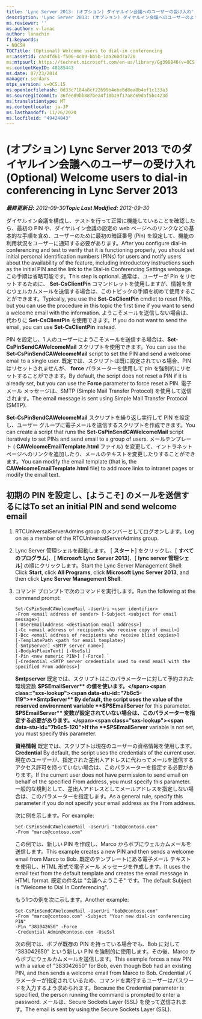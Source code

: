 ```yaml
---
title: 'Lync Server 2013: (オプション) ダイヤルイン会議へのユーザーの受け入れ'
description: 'Lync Server 2013: (オプション) ダイヤルイン会議へのユーザーのようこそ。'
ms.reviewer: ''
ms.author: v-lanac
author: lanachin
f1.keywords:
- NOCSH
TOCTitle: (Optional) Welcome users to dial-in conferencing
ms:assetid: caa4fd61-f506-4c09-bb5b-1aa260d7a720
ms:mtpsurl: https://technet.microsoft.com/en-us/library/Gg398846(v=OCS.15)
ms:contentKeyID: 48185443
ms.date: 07/23/2014
manager: serdars
mtps_version: v=OCS.15
ms.openlocfilehash: 0d33c7184a8cf22699b4ebe8d8ea8b4ef1c133a3
ms.sourcegitcommit: 36fee89bb887bea4f18b19f17a8c69daf5bc423d
ms.translationtype: MT
ms.contentlocale: ja-JP
ms.lasthandoff: 11/26/2020
ms.locfileid: "49424843"
---
```

# <a name="optional-welcome-users-to-dial-in-conferencing-in-lync-server-2013"></a><span data-ttu-id="7b6c5-103">(オプション) Lync Server 2013 でのダイヤルイン会議へのユーザーの受け入れ</span><span class="sxs-lookup"><span data-stu-id="7b6c5-103">(Optional) Welcome users to dial-in conferencing in Lync Server 2013</span></span>

<div data-xmlns="http://www.w3.org/1999/xhtml">

<div class="topic" data-xmlns="http://www.w3.org/1999/xhtml" data-msxsl="urn:schemas-microsoft-com:xslt" data-cs="https://msdn.microsoft.com/">

<div data-asp="https://msdn2.microsoft.com/asp">



</div>

<div id="mainSection">

<div id="mainBody"><span data-ttu-id="7b6c5-104">

<span> </span></span><span class="sxs-lookup"><span data-stu-id="7b6c5-104">

<span> </span></span></span>

<span data-ttu-id="7b6c5-105">_**最終更新日:** 2012-09-30_</span><span class="sxs-lookup"><span data-stu-id="7b6c5-105">_**Topic Last Modified:** 2012-09-30_</span></span>

<span data-ttu-id="7b6c5-106">ダイヤルイン会議を構成し、テストを行って正常に機能していることを確認したら、最初の PIN や、ダイヤルイン会議の設定の web ページへのリンクなどの基本的な手順を含め、ユーザーのために最初の暗証番号 (Pin) を設定して、機能の利用状況をユーザーに通知する必要があります。</span><span class="sxs-lookup"><span data-stu-id="7b6c5-106">After you configure dial-in conferencing and test to verify that it is functioning properly, you should set initial personal identification numbers (PINs) for users and notify users about the availability of the feature, including introductory instructions such as the initial PIN and the link to the Dial-in Conferencing Settings webpage.</span></span> <span data-ttu-id="7b6c5-107">この手順は省略可能です。</span><span class="sxs-lookup"><span data-stu-id="7b6c5-107">This step is optional.</span></span> <span data-ttu-id="7b6c5-108">通常は、ユーザーが Pin をリセットするために、 **Set-CsClientPin** コマンドレットを使用しますが、情報を含むウェルカムメールを送信する場合は、このトピックの手順を初めて使用することができます。</span><span class="sxs-lookup"><span data-stu-id="7b6c5-108">Typically, you use the **Set-CsClientPin** cmdlet to reset PINs, but you can use the procedure in this topic the first time if you want to send a welcome email with the information.</span></span> <span data-ttu-id="7b6c5-109">ようこそメールを送信しない場合は、代わりに **Set-CsClientPin** を使用できます。</span><span class="sxs-lookup"><span data-stu-id="7b6c5-109">If you do not want to send the email, you can use **Set-CsClientPin** instead.</span></span>

<span data-ttu-id="7b6c5-110">PIN を設定し、1 人のユーザーにようこそメールを送信する場合は、**Set-CsPinSendCAWelcomeMail** スクリプトを使用できます。</span><span class="sxs-lookup"><span data-stu-id="7b6c5-110">You can use the **Set-CsPinSendCAWelcomeMail** script to set the PIN and send a welcome email to a single user.</span></span> <span data-ttu-id="7b6c5-111">既定では、スクリプトは既に設定されている場合、PIN はリセットされませんが、 **force** パラメーターを使用して pin を強制的にリセットすることができます。</span><span class="sxs-lookup"><span data-stu-id="7b6c5-111">By default, the script does not reset a PIN if it is already set, but you can use the **Force** parameter to force reset a PIN.</span></span> <span data-ttu-id="7b6c5-112">電子メール メッセージは、SMTP (Simple Mail Transfer Protocol) を使用して送信されます。</span><span class="sxs-lookup"><span data-stu-id="7b6c5-112">The email message is sent using Simple Mail Transfer Protocol (SMTP).</span></span>

<span data-ttu-id="7b6c5-113">**Set-CsPinSendCAWelcomeMail** スクリプトを繰り返し実行して PIN を設定し、ユーザー グループに電子メールを送信するスクリプトを作成できます。</span><span class="sxs-lookup"><span data-stu-id="7b6c5-113">You can create a script that runs the **Set-CsPinSendCAWelcomeMail** script iteratively to set PINs and send email to a group of users.</span></span> <span data-ttu-id="7b6c5-114">メールテンプレート ( **CAWelcomeEmailTemplate.html** ファイル) を変更して、イントラネットページへのリンクを追加したり、メールのテキストを変更したりすることができます。</span><span class="sxs-lookup"><span data-stu-id="7b6c5-114">You can modify the email template (that is, the **CAWelcomeEmailTemplate.html** file) to add more links to intranet pages or modify the email text.</span></span>

<div>

## <a name="to-set-an-initial-pin-and-send-welcome-email"></a><span data-ttu-id="7b6c5-115">初期の PIN を設定し、[ようこそ] のメールを送信するには</span><span class="sxs-lookup"><span data-stu-id="7b6c5-115">To set an initial PIN and send welcome email</span></span>

1.  <span data-ttu-id="7b6c5-116">RTCUniversalServerAdmins group のメンバーとしてログオンします。</span><span class="sxs-lookup"><span data-stu-id="7b6c5-116">Log on as a member of the RTCUniversalServerAdmins group.</span></span>

2.  <span data-ttu-id="7b6c5-117">Lync Server 管理シェルを起動します。 [ **スタート**] をクリックし、[ **すべてのプログラム**]、[ **Microsoft Lync Server 2013**]、[ **lync server 管理シェル**] の順にクリックします。</span><span class="sxs-lookup"><span data-stu-id="7b6c5-117">Start the Lync Server Management Shell: Click **Start**, click **All Programs**, click **Microsoft Lync Server 2013**, and then click **Lync Server Management Shell**.</span></span>

3.  <span data-ttu-id="7b6c5-118">コマンド プロンプトで次のコマンドを実行します。</span><span class="sxs-lookup"><span data-stu-id="7b6c5-118">Run the following at the command prompt:</span></span>
    
        Set-CsPinSendCAWelcomeMail -UserUri <user identifier>
        -From <email address of sender> [-Subject <subject for email message>]
        [-UserEmailAddress <destination email address>]
        [-Cc <email address of recipients who receive copy of email>]
        [-Bcc <email address of recipients who receive blind copies>]
        [-TemplatePath <path for email template>]
        [-SmtpServer] <SMTP server name>]
        [-BodyAsPlainText] [-UseSsl]
        [-Pin <new numeric PIN>] [-Force] `
        [-Credential <SMTP server credentials used to send email with the specified From address>]
    
    <span data-ttu-id="7b6c5-119">**Smtpserver**   既定では、スクリプトはこのパラメーターに対して予約された環境変数 **$PSEmailServer** の値を使います。</span><span class="sxs-lookup"><span data-stu-id="7b6c5-119">**SmtpServer**   By default, the script uses the value of the reserved environment variable **$PSEmailServer** for this parameter.</span></span> <span data-ttu-id="7b6c5-120">**$PSEmailServer** 変数が設定されていない場合は、このパラメーターを指定する必要があります。</span><span class="sxs-lookup"><span data-stu-id="7b6c5-120">If the **$PSEmailServer** variable is not set, you must specify this parameter.</span></span>
    
    <span data-ttu-id="7b6c5-121">**資格情報**   既定では、スクリプトは現在のユーザーの資格情報を使用します。</span><span class="sxs-lookup"><span data-stu-id="7b6c5-121">**Credential**   By default, the script uses the credentials of the current user.</span></span> <span data-ttu-id="7b6c5-122">現在のユーザーが、指定された差出人アドレスに代わってメールを送信するアクセス許可を持っていない場合は、このパラメーターを指定する必要があります。</span><span class="sxs-lookup"><span data-stu-id="7b6c5-122">If the current user does not have permission to send email on behalf of the specified From address, you must specify this parameter.</span></span> <span data-ttu-id="7b6c5-123">一般的な規則として、差出人アドレスとしてメールアドレスを指定しない場合は、このパラメーターを指定します。</span><span class="sxs-lookup"><span data-stu-id="7b6c5-123">As a general rule, specify this parameter if you do not specify your email address as the From address.</span></span>
    
    <span data-ttu-id="7b6c5-124">次に例を示します。</span><span class="sxs-lookup"><span data-stu-id="7b6c5-124">For example:</span></span>
    
        Set-CsPinSendCAWelcomeMail -UserUri "bob@contoso.com"
        -From "marco@contoso.com"
    
    <span data-ttu-id="7b6c5-125">この例では、新しい PIN を作成し、Marco からボブにウェルカムメールを送信します。</span><span class="sxs-lookup"><span data-stu-id="7b6c5-125">This example creates a new PIN and then sends a welcome email from Marco to Bob.</span></span> <span data-ttu-id="7b6c5-126">既定のテンプレートにある電子メール テキストを使用し、HTML 形式で電子メール メッセージを作成します。</span><span class="sxs-lookup"><span data-stu-id="7b6c5-126">It uses the email text from the default template and creates the email message in HTML format.</span></span> <span data-ttu-id="7b6c5-127">既定の件名は "会議へようこそ" です。</span><span class="sxs-lookup"><span data-stu-id="7b6c5-127">The default Subject is "Welcome to Dial In Conferencing".</span></span>
    
    <span data-ttu-id="7b6c5-128">もう1つの例を次に示します。</span><span class="sxs-lookup"><span data-stu-id="7b6c5-128">Another example:</span></span>
    
        Set-CsPinSendCAWelcomeMail -UserUri "bob@contoso.com"
        -From "marco@contoso.com" -Subject "Your new dial-in conferencing PIN"
        -Pin "383042650" -Force
        -Credential Admin@contoso.com -UseSsl
    
    <span data-ttu-id="7b6c5-129">次の例では、ボブが既存の PIN を持っている場合でも、Bob に対して "383042650" という新しい PIN を強制的に使用します。その後、Marco からボブにウェルカムメールを送信します。</span><span class="sxs-lookup"><span data-stu-id="7b6c5-129">This example forces a new PIN with a value of "383042650" for Bob, even though Bob had an existing PIN, and then sends a welcome email from Marco to Bob.</span></span> <span data-ttu-id="7b6c5-130">Credential パラメーターが指定されているため、コマンドを実行するユーザーはパスワードを入力するよう求められます。</span><span class="sxs-lookup"><span data-stu-id="7b6c5-130">Because the Credential parameter is specified, the person running the command is prompted to enter a password.</span></span> <span data-ttu-id="7b6c5-131">メールは、Secure Sockets Layer (SSL) を使って送信されます。</span><span class="sxs-lookup"><span data-stu-id="7b6c5-131">The email is sent by using the Secure Sockets Layer (SSL).</span></span>

<span data-ttu-id="7b6c5-132"></div>

</div>

<span> </span>

</div>

</div>

</span><span class="sxs-lookup"><span data-stu-id="7b6c5-132"></div>

</div>

<span> </span>

</div>

</div>

</span></span></div>

